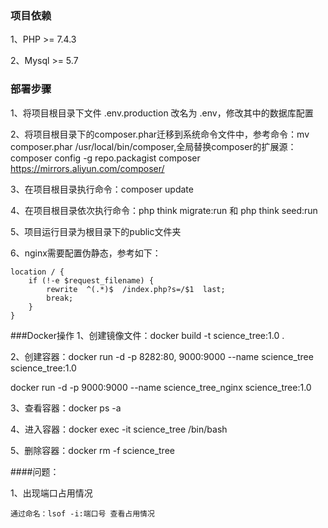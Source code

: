 ### 项目依赖
1、PHP >= 7.4.3

2、Mysql >= 5.7

### 部署步骤
1、将项目根目录下文件 .env.production 改名为 .env，修改其中的数据库配置

2、将项目根目录下的composer.phar迁移到系统命令文件中，参考命令：mv composer.phar /usr/local/bin/composer,全局替换composer的扩展源：composer config -g repo.packagist composer https://mirrors.aliyun.com/composer/

3、在项目根目录执行命令：composer update

4、在项目根目录依次执行命令：php think migrate:run 和 php think seed:run

5、项目运行目录为根目录下的public文件夹

6、nginx需要配置伪静态，参考如下：
```
location / {
    if (!-e $request_filename) {
        rewrite  ^(.*)$  /index.php?s=/$1  last;
        break;
    }
}
```

###Docker操作
1、创建镜像文件：docker build -t science_tree:1.0 .

2、创建容器：docker run -d -p 8282:80, 9000:9000 --name science_tree science_tree:1.0

docker run -d -p 9000:9000 --name science_tree_nginx science_tree:1.0

3、查看容器：docker ps -a

4、进入容器：docker exec -it science_tree /bin/bash

5、删除容器：docker rm -f science_tree

####问题：

1、出现端口占用情况
```
通过命名：lsof -i:端口号 查看占用情况
```